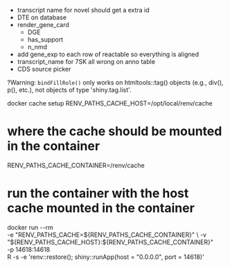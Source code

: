 - transcript name for novel should get a extra id
- DTE on database
- render_gene_card
  - DGE
  - has_support
  - n_nmd
- add gene_exp to each row of reactable so everything is aligned
- transcript_name for 7SK all wrong on anno table
- CDS source picker 

?Warning: `bindFillRole()` only works on htmltools::tag() objects (e.g., div(), p(), etc.), not objects of type 'shiny.tag.list'.


docker cache setup
RENV_PATHS_CACHE_HOST=/opt/local/renv/cache

# where the cache should be mounted in the container
RENV_PATHS_CACHE_CONTAINER=/renv/cache

# run the container with the host cache mounted in the container
docker run --rm \
    -e "RENV_PATHS_CACHE=${RENV_PATHS_CACHE_CONTAINER}" \
    -v "${RENV_PATHS_CACHE_HOST}:${RENV_PATHS_CACHE_CONTAINER}" \
    -p 14618:14618 \
    R -s -e 'renv::restore(); shiny::runApp(host = "0.0.0.0", port = 14618)'
